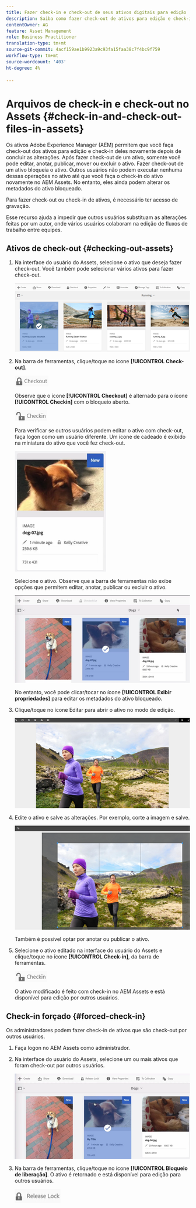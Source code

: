 ```yaml
---
title: Fazer check-in e check-out de seus ativos digitais para edição
description: Saiba como fazer check-out de ativos para edição e check-in deles novamente depois que as alterações forem concluídas.
contentOwner: AG
feature: Asset Management
role: Business Practitioner
translation-type: tm+mt
source-git-commit: 4acf159ae1b9923a9c93fa15faa38c7f4bc9f759
workflow-type: tm+mt
source-wordcount: '403'
ht-degree: 4%

---
```



# Arquivos de check-in e check-out no Assets {#check-in-and-check-out-files-in-assets}

Os ativos Adobe Experience Manager (AEM) permitem que você faça check-out dos ativos para edição e check-in deles novamente depois de concluir as alterações. Após fazer check-out de um ativo, somente você pode editar, anotar, publicar, mover ou excluir o ativo. Fazer check-out de um ativo bloqueia o ativo. Outros usuários não podem executar nenhuma dessas operações no ativo até que você faça o check-in do ativo novamente no AEM Assets. No entanto, eles ainda podem alterar os metadados do ativo bloqueado.

Para fazer check-out ou check-in de ativos, é necessário ter acesso de gravação.

Esse recurso ajuda a impedir que outros usuários substituam as alterações feitas por um autor, onde vários usuários colaboram na edição de fluxos de trabalho entre equipes.

## Ativos de check-out {#checking-out-assets}

1. Na interface do usuário do Assets, selecione o ativo que deseja fazer check-out. Você também pode selecionar vários ativos para fazer check-out.

   ![chlimage_1-468](assets/chlimage_1-468.png)

1. Na barra de ferramentas, clique/toque no ícone **[!UICONTROL Check-out]**.

   ![chlimage_1-469](assets/chlimage_1-469.png)

   Observe que o ícone **[!UICONTROL Checkout]** é alternado para o ícone **[!UICONTROL Checkin]** com o bloqueio aberto.

   ![chlimage_1-470](assets/chlimage_1-470.png)

   Para verificar se outros usuários podem editar o ativo com check-out, faça logon como um usuário diferente. Um ícone de cadeado é exibido na miniatura do ativo que você fez check-out.

   ![chlimage_1-471](assets/chlimage_1-471.png)

   Selecione o ativo. Observe que a barra de ferramentas não exibe opções que permitem editar, anotar, publicar ou excluir o ativo.

   ![chlimage_1-472](assets/chlimage_1-472.png)

   No entanto, você pode clicar/tocar no ícone **[!UICONTROL Exibir propriedades]** para editar os metadados do ativo bloqueado.

1. Clique/toque no ícone Editar para abrir o ativo no modo de edição.

   ![chlimage_1-473](assets/chlimage_1-473.png)

1. Edite o ativo e salve as alterações. Por exemplo, corte a imagem e salve.

   ![chlimage_1-474](assets/chlimage_1-474.png)

   Também é possível optar por anotar ou publicar o ativo.

1. Selecione o ativo editado na interface do usuário do Assets e clique/toque no ícone **[!UICONTROL Check-in]**, da barra de ferramentas.

   ![chlimage_1-475](assets/chlimage_1-475.png)

   O ativo modificado é feito com check-in no AEM Assets e está disponível para edição por outros usuários.

## Check-in forçado {#forced-check-in}

Os administradores podem fazer check-in de ativos que são check-out por outros usuários.

1. Faça logon no AEM Assets como administrador.
1. Na interface do usuário do Assets, selecione um ou mais ativos que foram check-out por outros usuários.

   ![chlimage_1-476](assets/chlimage_1-476.png)

1. Na barra de ferramentas, clique/toque no ícone **[!UICONTROL Bloqueio de liberação]**. O ativo é retornado e está disponível para edição para outros usuários.

   ![chlimage_1-477](assets/chlimage_1-477.png)